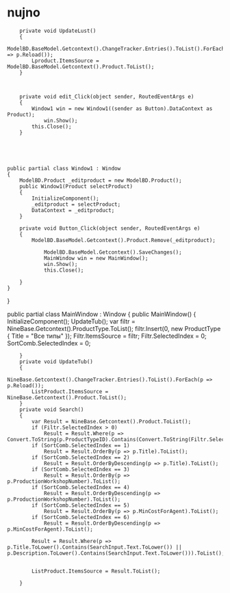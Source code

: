 # nujno
        private void UpdateLust()
        {
            ModelBD.BaseModel.Getcontext().ChangeTracker.Entries().ToList().ForEach(p => p.Reload());
            Lproduct.ItemsSource = ModelBD.BaseModel.Getcontext().Product.ToList();
        }



        private void edit_Click(object sender, RoutedEventArgs e)
        {
            Window1 win = new Window1((sender as Button).DataContext as Product);
                win.Show();
            this.Close();
        }
        
     
        
        
        
    public partial class Window1 : Window
    {
        ModelBD.Product _editproduct = new ModelBD.Product();
        public Window1(Product selectProduct)
        {
            InitializeComponent();
            _editproduct = selectProduct;
            DataContext = _editproduct;
        }

        private void Button_Click(object sender, RoutedEventArgs e)
        {
            ModelBD.BaseModel.Getcontext().Product.Remove(_editproduct);

                ModelBD.BaseModel.Getcontext().SaveChanges();
                MainWindow win = new MainWindow();
                win.Show();
                this.Close();
 
        }
    }
}




















 public partial class MainWindow : Window
    {
        public MainWindow()
        {
            InitializeComponent();
            UpdateTub();
            var filtr = NineBase.Getcontext().ProductType.ToList();
            filtr.Insert(0, new ProductType
            {
                Title = "Все типы"
            });
            Filtr.ItemsSource = filtr;
            Filtr.SelectedIndex = 0;
            SortComb.SelectedIndex = 0;

        }
        private void UpdateTub()
        {
            NineBase.Getcontext().ChangeTracker.Entries().ToList().ForEach(p => p.Reload());
            ListProduct.ItemsSource = NineBase.Getcontext().Product.ToList();
        }
        private void Search()
        {
            var Result = NineBase.Getcontext().Product.ToList();
            if (Filtr.SelectedIndex > 0)
                Result = Result.Where(p => Convert.ToString(p.ProductTypeID).Contains(Convert.ToString(Filtr.SelectedValue))).ToList();
            if (SortComb.SelectedIndex == 1)
                Result = Result.OrderBy(p => p.Title).ToList();
            if (SortComb.SelectedIndex == 2)
                Result = Result.OrderByDescending(p => p.Title).ToList();
            if (SortComb.SelectedIndex == 3)
                Result = Result.OrderBy(p => p.ProductionWorkshopNumber).ToList();
            if (SortComb.SelectedIndex == 4)
                Result = Result.OrderByDescending(p => p.ProductionWorkshopNumber).ToList();
            if (SortComb.SelectedIndex == 5)
                Result = Result.OrderBy(p => p.MinCostForAgent).ToList();
            if (SortComb.SelectedIndex == 6)
                Result = Result.OrderByDescending(p => p.MinCostForAgent).ToList();

            Result = Result.Where(p => p.Title.ToLower().Contains(SearchInput.Text.ToLower()) || p.Description.ToLower().Contains(SearchInput.Text.ToLower())).ToList();


            ListProduct.ItemsSource = Result.ToList();

        }

